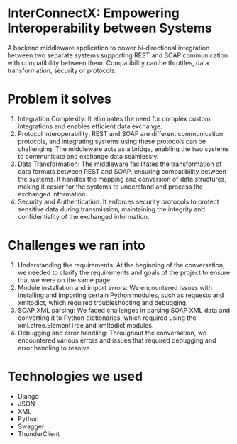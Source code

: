 # InterConnectX: Empowering Interoperability between Systems

A backend middleware application to power bi-directional integration between two separate systems supporting REST and SOAP  communication with compatibility between them. 
Compatibility can be throttles, data transformation, security or protocols.

# Problem it solves
1. Integration Complexity: It eliminates the need for complex custom integrations and enables efficient data exchange.
2. Protocol Interoperability: REST and SOAP are different communication protocols, and integrating systems using these protocols can be challenging. The middleware acts as a bridge, enabling the two systems to communicate and exchange data seamlessly.
3. Data Transformation: The middleware facilitates the transformation of data formats between REST and SOAP, ensuring compatibility between the systems. It handles the mapping and conversion of data structures, making it easier for the systems to understand and process the exchanged information.
4. Security and Authentication: It enforces security protocols to protect sensitive data during transmission, maintaining the integrity and confidentiality of the exchanged information.

# Challenges we ran into

1. Understanding the requirements: At the beginning of the conversation, we needed to clarify the requirements and goals of the project to ensure that we were on the same page.
2. Module installation and import errors: We encountered issues with installing and importing certain Python modules, such as requests and xmltodict, which required troubleshooting and debugging.
3. SOAP XML parsing: We faced challenges in parsing SOAP XML data and converting it to Python dictionaries, which required using the xml.etree.ElementTree and xmltodict modules.
4. Debugging and error handling: Throughout the conversation, we encountered various errors and issues that required debugging and error handling to resolve.

# Technologies we used
* Django
* JSON
* XML
* Python
* Swagger
* ThunderClient
